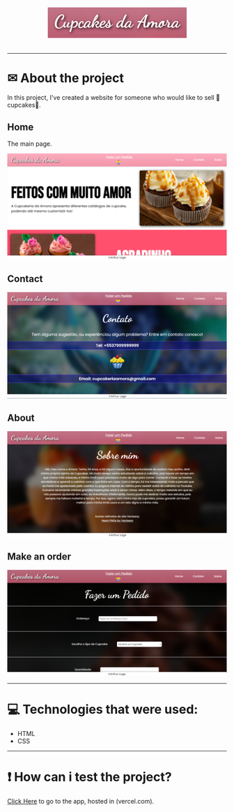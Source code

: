 <h1 align="center"><img src="https://github.com/arthur-lage/cupcake-store/blob/main/assets/logo.png"</h1>

---

# ✉ About the project

In this project, I've created a website for someone who would like to sell 🧁cupcakes🧁.

## Home

The main page.

![Imagem](https://github.com/arthur-lage/cupcake-store/blob/main/assets/home.png)

## Contact

![Imagem](https://github.com/arthur-lage/cupcake-store/blob/main/assets/contact.png)

## About

![Imagem](https://github.com/arthur-lage/cupcake-store/blob/main/assets/about.png)

## Make an order

![Imagem](https://github.com/arthur-lage/cupcake-store/blob/main/assets/order.png)

---

# 💻 Technologies that were used:

<ul>
  <li>HTML</li>
  <li>CSS</li>
</ul>

---

# ❗ How can i test the project?

[Click Here](https://cupcakesdaamora.vercel.app/pages/about.html) to go to the app, hosted in (vercel.com).
